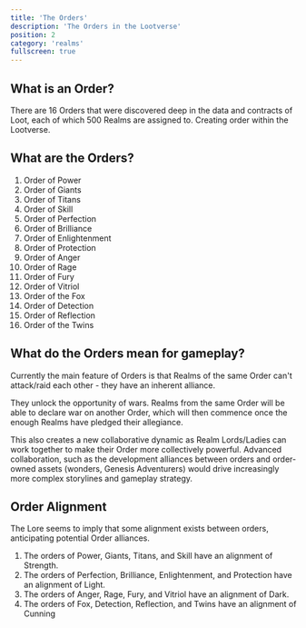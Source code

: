 ```yaml
---
title: 'The Orders'
description: 'The Orders in the Lootverse'
position: 2
category: 'realms'
fullscreen: true
---
```


## What is an Order?

There are 16 Orders that were discovered deep in the data and contracts of Loot, each of which 500 Realms are assigned to. Creating order within the Lootverse. 

## What are the Orders?

1. Order of Power
2. Order of Giants
3. Order of Titans
4. Order of Skill
5. Order of Perfection
6. Order of Brilliance
7. Order of Enlightenment
8. Order of Protection
9. Order of Anger
10. Order of Rage
11. Order of Fury
12. Order of Vitriol
13. Order of the Fox
14. Order of Detection
15. Order of Reflection
16. Order of the Twins

## What do the Orders mean for gameplay?

Currently the main feature of Orders is that Realms of the same Order can't attack/raid each other - they have an inherent alliance. 

They unlock the opportunity of wars. Realms from the same Order will be able to declare war on another Order, which will then commence once the enough Realms have pledged their allegiance. 

This also creates a new collaborative dynamic as Realm Lords/Ladies can work together to make their Order more collectively powerful.
Advanced collaboration, such as the development alliances between orders and order-owned assets (wonders, Genesis Adventurers) would drive increasingly more complex storylines and gameplay strategy. 

## Order Alignment 

The Lore seems to imply that some alignment exists between orders, anticipating potential Order alliances.
1. The orders of Power, Giants, Titans, and Skill have an alignment of Strength.
2. The orders of Perfection, Brilliance, Enlightenment, and Protection have an alignment of Light.
3. The orders of Anger, Rage, Fury, and Vitriol have an alignment of Dark.
4. The orders of Fox, Detection, Reflection, and Twins have an alignment of Cunning



